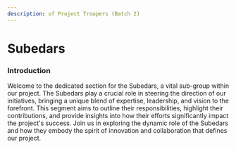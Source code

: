 ```yaml
---
description: of Project Troopers (Batch 2)
---
```


# Subedars

### Introduction

Welcome to the dedicated section for the Subedars, a vital sub-group within our project. The Subedars play a crucial role in steering the direction of our initiatives, bringing a unique blend of expertise, leadership, and vision to the forefront. This segment aims to outline their responsibilities, highlight their contributions, and provide insights into how their efforts significantly impact the project's success. Join us in exploring the dynamic role of the Subedars and how they embody the spirit of innovation and collaboration that defines our project.
